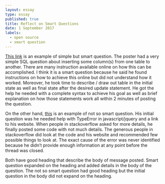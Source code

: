 ```yaml
---
layout: essay
type: essay
published: true
title: Reflect on Smart Questions
date: 1 September 2017
labels:
  - open source
  - smart question
---
```

[This link](https://stackoverflow.com/questions/25465407/sql-insert-into-select-query?answertab=oldest#tab-top) is an example of simple but smart question. The poster had a very simple SQL question about inserting some column(s) from one table to another. There are many instruction available online on how this can be accomplished. I think it is a smart question because he said he found instructions on how to achieve this online but did not understand how it worked. Moreover, he took time to describe / draw out table in the initial state as well as final state after the desired update statement. He got the help he needed with a complete syntax to achieve his goal as well as brief explanation on how those statements work all within 2 minutes of posting the question.

On the other hand, [this](https://stackoverflow.com/questions/5979534/javascript-uncaught-typeerror) is an example of not so smart question. His initial question was he needed help with TypeError in javascript/jquery and a link to his website. When people in stackoverflow asked for more details, he finally posted some code with not much details.  The generous people in stackoverflow did look at the code and his website and recommended few possible things to look at. The exact cause of the error was never identified because he didn’t provide enough information at any point before the thread was closed.

Both have good heading that describe the body of message posted. Smart question expanded on the heading and added details in the body of the question. The not so smart question had good heading but the initial question in the body did not expand on the heading.


